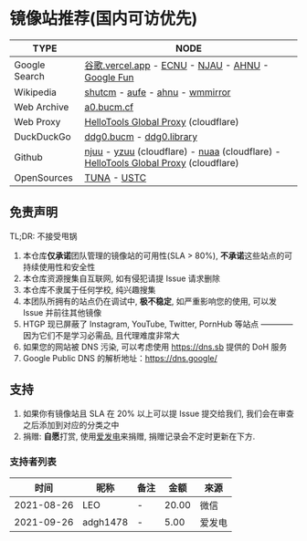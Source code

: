# 镜像站推荐(国内可访优先)

| TYPE          | NODE                                                                                                                                                                           |
| ------------- | ------------------------------------------------------------------------------------------------------------------------------------------------------------------------------ |
| Google Search | [谷歌.vercel.app](https://xn--flw351e.vercel.app) - [ECNU](https://search.ecnu.cf) - [NJAU](https://search.njau.cf) - [AHNU](https://search.ahnu.cf) - [Google Fun](gfun)      |
| Wikipedia     | [shutcm](https://www.wikipedia.shutcm.cf) - [aufe](https://www.wikipedia.aufe.cf) - [ahnu](https://www.wikipedia.ahnu.cf) - [wmmirror](https://zh.wikipedia.wmmirror.org/wiki) |
| Web Archive   | [a0.bucm.cf](https://a0.bucm.cf)                                                                                                                                               |
| Web Proxy     | [HelloTools Global Proxy][htgp] (cloudflare)                                                                                                                                   |
| DuckDuckGo    | [ddg0.bucm](https://ddg0.bucm.cf) - [ddg0.library](https://ddg0.library.edu.eu.org)                                                                                            |
| Github        | [njuu](https://hub.njuu.cf) - [yzuu](https://hub.yzuu.cf) (cloudflare) - [nuaa](https://hub.nuaa.cf) (cloudflare) - [HelloTools Global Proxy][htgp] (cloudflare)               |
| OpenSources   | [TUNA][tuna] - [USTC][ustc]                                                                                                                                                    |

## 免责声明

TL;DR: 不接受甩锅

1. 本仓库**仅承诺**团队管理的镜像站的可用性(SLA > 80%), **不承诺**这些站点的可持续使用性和安全性
2. 本仓库资源搜集自互联网, 如有侵犯请提 Issue 请求删除
3. 本仓库不隶属于任何学校, 纯兴趣搜集
4. 本团队所拥有的站点仍在调试中, **极不稳定**, 如严重影响您的使用, 可以发 Issue 并前往其他镜像
5. HTGP 现已屏蔽了 Instagram, YouTube, Twitter, PornHub 等站点 ———— 因为它们不是学习必需品, 且代理难度非常大
6. 如果您的网站被 DNS 污染, 可以考虑使用 <https://dns.sb> 提供的 DoH 服务
7. Google Public DNS 的解析地址：<https://dns.google/>

## 支持

1. 如果你有镜像站且 SLA 在 20% 以上可以提 Issue 提交给我们, 我们会在审查之后添加到对应的分类之中
2. 捐赠: **自愿**打赏, 使用[爱发电](https://afdian.net/a/xiaozhu2021)来捐赠, 捐赠记录会不定时更新在下方.

### 支持者列表

| 时间       | 昵称     | 备注 | 金额  | 來源   |
| ---------- | -------- | ---- | ----- | ------ |
| 2021-08-26 | LEO      | -    | 20.00 | 微信   |
| 2021-09-26 | adgh1478 | -    | 5.00  | 爱发电 |

[gfun]: https://googe.fun/
[htgp]: https://hellotools.eu.org/
[tuna]: https://mirrors.tuna.tsinghua.edu.cn/
[ustc]: https://mirrors.ustc.edu.cn/
